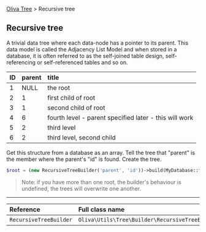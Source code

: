 [Oliva Tree](docs.md) > Recursive tree

## Recursive tree

A trivial data tree where each data-node has a pointer to its parent. This data model is called the Adjacency List Model and when stored in a database, it is often referred to as the self-joined table design, self-referencing or self-referenced tables and so on.

| ID        | parent    | title|
|:----------|:----------|:-------|
|1          | NULL| the root|
|2|1|first child of root
|3|1|second child of root
|4|6|fourth level - parent specified later - this will work
|5|2|third level
|6|2|third level, second child

Get this structure from a database as an array.
Tell the tree that "parent" is the member where the parent's "id" is found.
Create the tree.
```php
$root = (new RecursiveTreeBuilder('parent', 'id'))->build(MyDatabase::fetchAll());
```
> Note: if you have more than one root, the builder's behaviour is undefined, the trees will overwrite one another.



----
|Reference|Full class name|File|Docs|
|:---|:---|:---|:---|
|`RecursiveTreeBuilder` | `Oliva\Utils\Tree\Builder\RecursiveTreeBuilder` | [RecursiveTreeBuilder.php](../src/Builder/RecursiveTreeBuilder.php) ||
